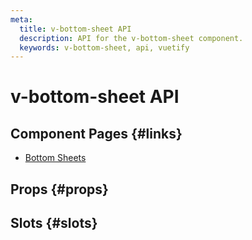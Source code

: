 ```yaml
---
meta:
  title: v-bottom-sheet API
  description: API for the v-bottom-sheet component.
  keywords: v-bottom-sheet, api, vuetify
---
```


# v-bottom-sheet API

<entry-ad />

## Component Pages {#links}

- [Bottom Sheets](components/bottom-sheets)

## Props {#props}

<api-section name="v-bottom-sheet" section="props" />

## Slots {#slots}

<api-section name="v-bottom-sheet" section="slots" />

<backmatter />

